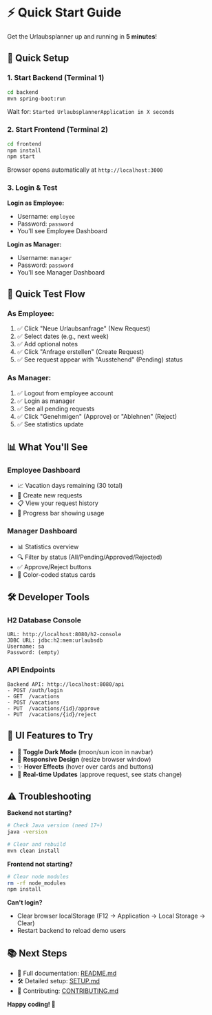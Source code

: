 # ⚡ Quick Start Guide

Get the Urlaubsplanner up and running in **5 minutes**!

## 🚀 Quick Setup

### 1. Start Backend (Terminal 1)

```bash
cd backend
mvn spring-boot:run
```

Wait for: `Started UrlaubsplannerApplication in X seconds`

### 2. Start Frontend (Terminal 2)

```bash
cd frontend
npm install
npm start
```

Browser opens automatically at `http://localhost:3000`

### 3. Login & Test

**Login as Employee:**
- Username: `employee`
- Password: `password`
- You'll see Employee Dashboard

**Login as Manager:**
- Username: `manager`  
- Password: `password`
- You'll see Manager Dashboard

## 🎯 Quick Test Flow

### As Employee:
1. ✅ Click "Neue Urlaubsanfrage" (New Request)
2. ✅ Select dates (e.g., next week)
3. ✅ Add optional notes
4. ✅ Click "Anfrage erstellen" (Create Request)
5. ✅ See request appear with "Ausstehend" (Pending) status

### As Manager:
1. ✅ Logout from employee account
2. ✅ Login as manager
3. ✅ See all pending requests
4. ✅ Click "Genehmigen" (Approve) or "Ablehnen" (Reject)
5. ✅ See statistics update

## 📊 What You'll See

### Employee Dashboard
- 📈 Vacation days remaining (30 total)
- 📝 Create new requests
- 📋 View your request history
- 🎨 Progress bar showing usage

### Manager Dashboard
- 📊 Statistics overview
- 🔍 Filter by status (All/Pending/Approved/Rejected)
- ✅ Approve/Reject buttons
- 🎨 Color-coded status cards

## 🛠️ Developer Tools

### H2 Database Console
```
URL: http://localhost:8080/h2-console
JDBC URL: jdbc:h2:mem:urlaubsdb
Username: sa
Password: (empty)
```

### API Endpoints
```
Backend API: http://localhost:8080/api
- POST /auth/login
- GET  /vacations
- POST /vacations
- PUT  /vacations/{id}/approve
- PUT  /vacations/{id}/reject
```

## 🎨 UI Features to Try

- 🌙 **Toggle Dark Mode** (moon/sun icon in navbar)
- 📱 **Responsive Design** (resize browser window)
- ✨ **Hover Effects** (hover over cards and buttons)
- 🔄 **Real-time Updates** (approve request, see stats change)

## ⚠️ Troubleshooting

**Backend not starting?**
```bash
# Check Java version (need 17+)
java -version

# Clear and rebuild
mvn clean install
```

**Frontend not starting?**
```bash
# Clear node modules
rm -rf node_modules
npm install
```

**Can't login?**
- Clear browser localStorage (F12 → Application → Local Storage → Clear)
- Restart backend to reload demo users

## 📚 Next Steps

- 📖 Full documentation: [README.md](README.md)
- 🛠️ Detailed setup: [SETUP.md](SETUP.md)
- 🤝 Contributing: [CONTRIBUTING.md](CONTRIBUTING.md)

**Happy coding! 🎉**
